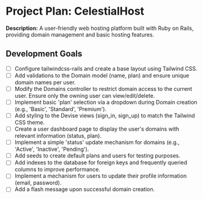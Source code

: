 # Project Plan: CelestialHost

**Description:** A user-friendly web hosting platform built with Ruby on Rails, providing domain management and basic hosting features.


## Development Goals

- [ ] Configure tailwindcss-rails and create a base layout using Tailwind CSS.
- [ ] Add validations to the Domain model (name, plan) and ensure unique domain names per user.
- [ ] Modify the Domains controller to restrict domain access to the current user. Ensure only the owning user can view/edit/delete.
- [ ] Implement basic 'plan' selection via a dropdown during Domain creation (e.g., 'Basic', 'Standard', 'Premium').
- [ ] Add styling to the Devise views (sign_in, sign_up) to match the Tailwind CSS theme.
- [ ] Create a user dashboard page to display the user's domains with relevant information (status, plan).
- [ ] Implement a simple 'status' update mechanism for domains (e.g., 'Active', 'Inactive', 'Pending').
- [ ] Add seeds to create default plans and users for testing purposes.
- [ ] Add indexes to the database for foreign keys and frequently queried columns to improve performance.
- [ ] Implement a mechanism for users to update their profile information (email, password).
- [ ] Add a flash message upon successful domain creation.
